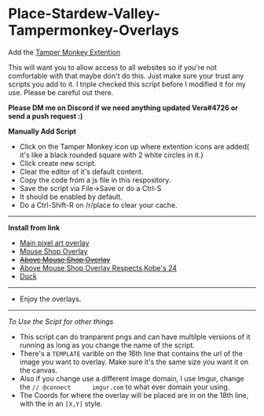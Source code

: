 # Place-Stardew-Valley-Tampermonkey-Overlays

Add the [Tamper Monkey Extention](https://chrome.google.com/webstore/detail/tampermonkey/dhdgffkkebhmkfjojejmpbldmpobfkfo)

This will want you to allow access to all websites so if you're not comfortable with that maybe don't do this. Just make sure your trust any scripts you add to it. I triple checked this script before I modified it for my use. Please be careful out there.

**Please DM me on Discord if we need anything updated Vera#4726 or send a push request :)**

**Manually Add Script**
- Click on the Tamper Monkey icon up where extention icons are added( it's like a black rounded square with 2 white circles in it.)
- Click create new script.
- Clear the editor of it's default content.
- Copy the code from a js file in this respository.
- Save the script via File->Save or do a Ctrl-S
- It should be enabled by default.
- Do a Ctrl-Shift-R on /r/place to clear your cache.
***
**Install from link**
- [Main pixel art overlay](https://github.com/VeraLapsa/Place-Stardew-Valley-Tampermonkey-Overlays/raw/main/r-place%20templater%20Stardew%20Valley%20Main%20Place.user.js)
- [Mouse Shop Overlay](https://github.com/VeraLapsa/Place-Stardew-Valley-Tampermonkey-Overlays/raw/main/stardewvalleymousehouse.user.js)
- ~~[Above Mouse Shop Overlay](https://github.com/VeraLapsa/Place-Stardew-Valley-Tampermonkey-Overlays)~~
- [Above Mouse Shop Overlay Respects Kobe's 24](https://github.com/VeraLapsa/Place-Stardew-Valley-Tampermonkey-Overlays/raw/main/r-place%20templater%20Stardew%20Valley%20Above%20Mouse%20Shop%20Leaving%20Kobe.user.js)
- [Duck](https://github.com/VeraLapsa/Place-Stardew-Valley-Tampermonkey-Overlays/raw/main/r-place%20templater%20Stardew%20Valley%20Duck.user.js)

***
- Enjoy the overlays.
***
*To Use the Scipt for other things* 
- This script can do tranparent pngs and can have multilple versions of it running as long as you change the name of the script.
- There's a `TEMPLATE` varible on the 16th line that contains the url of the image you want to overlay. Make sure it's the same size you want it on the canvas.
- Also if you change use a different image domain, I use Imgur, change the `// @connect      imgur.com` to what ever domain your using.
- The Coords for where the overlay will be placed are in on the 18th line, with the in an `[X,Y]` style.
